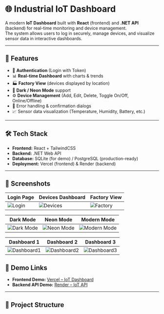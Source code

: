 # 🌐 Industrial IoT Dashboard

A modern **IoT Dashboard** built with **React** (frontend) and **.NET API** (backend) for real-time monitoring and device management.  
The system allows users to log in securely, manage devices, and visualize sensor data in interactive dashboards.

---

## 🚀 Features

- 🔐 **Authentication** (Login with Token)  
- 📊 **Real-time Dashboard** with charts & trends  
- 🏭 **Factory View** (devices displayed by location)  
- 🌙 **Dark / Neon Mode** support  
- ⚙️ **Device Management** (Add, Edit, Delete, Toggle On/Off, Online/Offline)  
- 🔔 Error handling & confirmation dialogs  
- 📈 Sensor data visualization (Temperature, Humidity, Battery, etc.)  

---

## 🛠️ Tech Stack

- **Frontend:** React + TailwindCSS  
- **Backend:** .NET Web API  
- **Database:** SQLite (for demo) / PostgreSQL (production-ready)  
- **Deployment:** Vercel (frontend) & Render (backend)  

---

## 📸 Screenshots

| Login Page | Devices Dashboard | Factory View |
|------------|------------------|--------------|
| ![Login](https://github.com/user-attachments/assets/0f6e7459-5b44-4547-ad37-a1e89bac56ab) | ![Devices](https://github.com/user-attachments/assets/8914b095-1bbb-4d2b-ac67-32ec9f8cd4e5) | ![Factory](https://github.com/user-attachments/assets/6f1656df-b2a3-4a7d-8ee2-91d834dab99e) |

| Dark Mode | Neon Mode | Modern Mode |
|-----------|-----------|-------------|
| ![Dark Mode](https://github.com/user-attachments/assets/77e0df6d-f118-4628-9161-d59b911c319d) | ![Neon Mode](https://github.com/user-attachments/assets/ebf8d8d0-ff51-4dc5-bba8-b3cf2ee843b1) | ![Modern Mode](https://github.com/user-attachments/assets/0553dc35-028f-4314-a407-ace900f42f32) |

| Dashboard 1 | Dashboard 2 | Dashboard 3 |
|-------------|-------------|-------------|
| ![Dashboard1](https://github.com/user-attachments/assets/2e96c4f4-cb9a-422f-9883-5f6f63cc8e67) | ![Dashboard2](https://github.com/user-attachments/assets/b800b6e7-a2ee-4cd9-b127-49814461e9c5) | ![Dashboard3](https://github.com/user-attachments/assets/0813eb3a-729c-4d69-8f3f-a810033ae8e1) |

## 🔗 Demo Links

- **Frontend Demo:** [Vercel – IoT Dashboard](https://io-t-dashboard-psi.vercel.app)  
- **Backend API Demo:** [Render – IoT API](https://iot-backend.onrender.com)

---

## 📂 Project Structure

